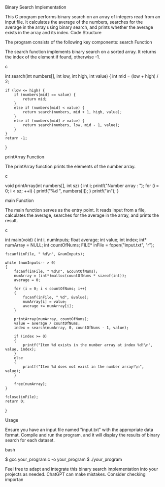 Binary Search Implementation

This C program performs binary search on an array of integers read from an input file. It calculates the average of the numbers, searches for the average in the array using binary search, and prints whether the average exists in the array and its index.
Code Structure

The program consists of the following key components:
search Function

The search function implements binary search on a sorted array. It returns the index of the element if found, otherwise -1.

c

int search(int numbers[], int low, int high, int value)
{
    int mid = (low + high) / 2;

    if (low <= high) {
        if (numbers[mid] == value) {
            return mid;
        }
        else if (numbers[mid] < value) {
            return search(numbers, mid + 1, high, value);
        }
        else if (numbers[mid] > value) {
            return search(numbers, low, mid - 1, value);
        }
    }
    return -1;
}

printArray Function

The printArray function prints the elements of the number array.

c

void printArray(int numbers[], int sz)
{
    int i;
    printf("Number array : ");
    for (i = 0; i < sz; ++i) {
        printf("%d ", numbers[i]);
    }
    printf("\n");
}

main Function

The main function serves as the entry point. It reads input from a file, calculates the average, searches for the average in the array, and prints the result.

c

int main(void)
{
    int i, numInputs;
    float average;
    int value;
    int index;
    int* numArray = NULL;
    int countOfNums;
    FILE* inFile = fopen("input.txt", "r");

    fscanf(inFile, " %d\n", &numInputs);

    while (numInputs-- > 0)
    {
        fscanf(inFile, " %d\n", &countOfNums);
        numArray = (int*)malloc(countOfNums * sizeof(int));
        average = 0;

        for (i = 0; i < countOfNums; i++)
        {
            fscanf(inFile, " %d", &value);
            numArray[i] = value;
            average += numArray[i];
        }

        printArray(numArray, countOfNums);
        value = average / countOfNums;
        index = search(numArray, 0, countOfNums - 1, value);

        if (index >= 0)
        {
            printf("Item %d exists in the number array at index %d!\n", value, index);
        }
        else
        {
            printf("Item %d does not exist in the number array!\n", value);
        }

        free(numArray);
    }

    fclose(inFile);
    return 0;
}

Usage

Ensure you have an input file named "input.txt" with the appropriate data format. Compile and run the program, and it will display the results of binary search for each dataset.

bash

$ gcc your_program.c -o your_program
$ ./your_program

Feel free to adapt and integrate this binary search implementation into your projects as needed.
ChatGPT can make mistakes. Consider checking importan
